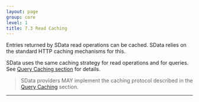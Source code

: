 ```yaml
---
layout: page
group: core
level: 1
title: 7.3 Read Caching
---
```


Entries returned by SData read operations can&nbsp;be cached. SData relies on the
standard HTTP caching mechanisms for this.

SData uses the same caching strategy for read operations and for queries. See
[Query Caching section](../0606/ "6.6 Query Caching") for details.

<blockquote class="compliance">SData providers MAY implement the caching protocol described in
the <a href="../0606/" title="6.6 Query Caching">Query Caching</a> section.</blockquote>

* * *